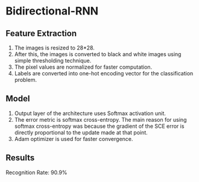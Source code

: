 # Bidirectional-RNN

## Feature Extraction
1. The images is resized to 28*28. 
2. After this, the images is converted to black and white images using simple thresholding technique.
3. The pixel values are normalized for faster computation. 
4. Labels are converted into one-hot encoding vector for the classification problem.

## Model
1. Output layer of the architecture uses Softmax activation unit.
2. The error metric is softmax cross-entropy. The main reason for using softmax cross-entropy was because the gradient of the SCE error is directly proportional to the update made at that point.
3. Adam optimizer is used for faster convergence.

## Results
Recognition Rate: 90.9%
